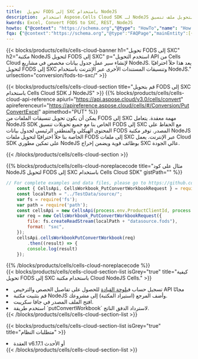 ```yaml
---
title:  تحويل FODS إلى SXC باستخدام NodeJS
description:  استخدام Aspose.Cells Cloud SDK لـ NodeJS لتحويل ملف تنسيق FODS إلى ملف تنسيق SXC.
kwords: Excel, Convert FODS to SXC, REST, NodeJS
howto: {"@context": "https://schema.org","@type": "HowTo","name": "How to convert FODS to SXC using the Cells Cloud NodeJS library.","description": "How to convert FODS to SXC using the Cells Cloud NodeJS library.","image": {"@type": "ImageObject"},"url": "/nodejs/conversion/fods-to-sxc/","step": [{ "@type": "HowToStep","name": "How to convert FODS to SXC using the Cells Cloud NodeJS library. step 1", "image": {"@type": "ImageObject",},"url": "/nodejs/conversion/fods-to-sxc/","text": "Register an account at <a href='https://dashboard.aspose.cloud/'>Dashboard</a> to get free API quota & authorization details",},{ "@type": "HowToStep","name": "How to convert FODS to SXC using the Cells Cloud NodeJS library. step 1", "image": {"@type": "ImageObject",},"url": "/nodejs/conversion/fods-to-sxc/","text": "Install NodeJS library and add the reference (import the library) to your project.",},{ "@type": "HowToStep","name": "How to convert FODS to SXC using the Cells Cloud NodeJS library. step 1", "image": {"@type": "ImageObject",},"url": "/nodejs/conversion/fods-to-sxc/","text": "Open the source file in JavaScript.",},{ "@type": "HowToStep","name": "How to convert FODS to SXC using the Cells Cloud NodeJS library. step 1", "image": {"@type": "ImageObject",},"url": "/nodejs/conversion/fods-to-sxc/","text": "Use the `putConvertWorkbook` method to retrieve the resulting stream.",}, ],"supply": {"@type": "HowToSupply","name": "document"},"tool": [{"@type": "HowToTool","name": "Visual Studio, Visual Studio Code, WebStorm"},{"@type": "HowToTool","name": "Aspose Cells"}],"totalTime": "PT6M"}
fqa: {"@context":"https://schema.org","@type":"FAQPage","mainEntity":[{"@type":"Question","name":"Why convert file formats in C# using REST API?","acceptedAnswer":{"@type":"Answer","text":"Documents are encoded in many ways, and some files may be incompatible with the software you use. To open and read such files, just convert them to appropriate file formats.<br/><ol><li>Install .NET SDK and add the reference (import the library) to your project.</li><li>Open the source file in C# using REST API.</li><li>Call the PutConvertWorkbookRequest() method, passing an output filename with required extension.</li><li>Get the result of conversion as a separate file.</li></ol>"}},{"@type":"Question","name":"What file formats can I convert with your C# library?","acceptedAnswer":{"@type":"Answer","text":"We support a variety of file formats for conversion using .NET library, including XLSX, Excel, xls , PDF, CSV, HTML, Markdown, XML, PNG, JPG, TIFF, Json, TXT and many more."}},{"@type":"Question","name":"What is the maximum allowed file size for conversion using this .NET library?","acceptedAnswer":{"@type":"Answer","text":"There are no file size limits for format conversions using .NET library."}}]}
---
```

{{< blocks/products/cells/cells-cloud-banner h1="تحويل FODS إلى SXC" h2="مكتبة NodeJS لتحويل FODS إلى SXC" p="استخدم التحويل API من Cells Cloud لإنشاء سير عمل جدول بيانات مخصص في مشاريع NodeJS. يعد هذا حلاً احترافيًا لتحويل FODS إلى SXC وتنسيقات المستندات الأخرى عبر الإنترنت باستخدام NodeJS." urlsection="conversion/fods-to-sxc/" >}}

{{< blocks/products/cells/cells-cloud-section title="قم بتحويل FODS إلى SXC باستخدام Cells Cloud SDK لـ NodeJS" >}}
{{% blocks/products/cells/cells-cloud-api-reference apiurl="https://api.aspose.cloud/v3.0/cells/convert" apireferenceurl="https://apireference.aspose.cloud/cells/#/Conversion/PutConvertExcel" apimethod="PUT" %}}
<br/>
يمكن أن يكون تحويل تنسيقات الملفات من FODS إلى SXC مهمة معقدة. يتعامل NodeJS SDK الخاص بنا مع جميع تحويلات تنسيق FODS إلى SXC مع الحفاظ على المحتوى الهيكلي والمنطقي الرئيسي لجدول بيانات FODS المصدر. توفر مكتبة NodeJS الخاصة بنا حلاً احترافيًا لتحويل ملفات FODS إلى ملفات SXC عبر الإنترنت. يعمل Cloud SDK على تمكين مطوري NodeJS بوظائف قوية ويضمن إخراج SXC عالي الجودة.

{{< /blocks/products/cells/cells-cloud-section >}}

{{% blocks/products/cells/cells-cloud-noreplacecode title="مثال على كود NodeJS لتحويل FODS إلى SXC باستخدام Cells Cloud SDK" gistPath="" %}}
 
```js
// For complete examples and data files, please go to https://github.com/aspose-cells-cloud/aspose-cells-cloud-node/
    const { CellsApi, CellsWorkbook_PutConvertWorkbookRequest } = require("asposecellscloud");
    const localPath = "../TestData/source/";
    var fs = require('fs');
    var path = require('path');
    const cellsApi = new CellsApi(process.env.ProductClientId, process.env.ProductClientSecret);
    var req = new CellsWorkbook_PutConvertWorkbookRequest({
        file: fs.createReadStream(localPath + "datasource.fods"),
        format: "sxc",
    });
    cellsApi.cellsWorkbookPutConvertWorkbook(req)
        .then((result) => {
        console.log(result)
    });
```
 
{{% /blocks/products/cells/cells-cloud-noreplacecode %}}
<br/>
{{< blocks/products/cells/cells-cloud-section-list isGrey="true" title="كيفية تحويل FODS إلى SXC باستخدام مكتبة Cloud NodeJS Cells." >}}
<li> تسجيل حساب في<a href="https://dashboard.aspose.cloud/">لوحة القيادة</a> للحصول على تفاصيل الحصص والترخيص API مجانًا</li>
<li>قم بتثبيت مكتبة NodeJS وأضف المرجع (استيراد المكتبة) إلى مشروعك.</li>
<li>افتح الملف المصدر في جافا سكريبت.</li>
<li>استخدم طريقة `putConvertWorkbook` لاسترداد الدفق الناتج.</li>
{{< /blocks/products/cells/cells-cloud-section-list >}}

{{< blocks/products/cells/cells-cloud-section-list isGrey="true" title="متطلبات النظام" >}}
<li>العقدة v6.17.1 أو الأحدث</li>
{{< /blocks/products/cells/cells-cloud-section-list >}}
